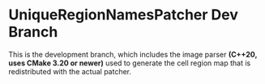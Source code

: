 # UniqueRegionNamesPatcher Dev Branch

This is the development branch, which includes the image parser **(C++20, uses CMake 3.20 or newer)** used to generate the cell region map that is redistributed with the actual patcher.

